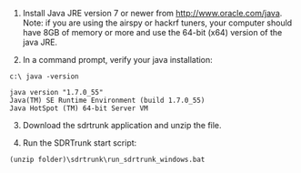 1. Install Java JRE version 7 or newer from http://www.oracle.com/java.  Note: if you are using the airspy or hackrf tuners, your computer should have 8GB of memory or more and use the 64-bit (x64) version of the java JRE.

2. In a command prompt, verify your java installation:

```
c:\ java -version

java version "1.7.0_55"
Java(TM) SE Runtime Environment (build 1.7.0_55)
Java HotSpot (TM) 64-bit Server VM
```

3. Download the sdrtrunk application and unzip the file.

4. Run the SDRTrunk start script:

```
(unzip folder)\sdrtrunk\run_sdrtrunk_windows.bat
```
